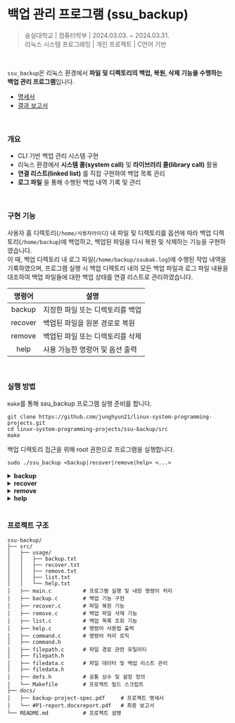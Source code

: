 # 백업 관리 프로그램 (ssu_backup)

> 숭실대학교 | 컴퓨터학부 | 2024.03.03. ~ 2024.03.31.  
> 리눅스 시스템 프로그래밍 | 개인 프로젝트 | C언어 기반

<br>

`ssu_backup`은 리눅스 환경에서 **파일 및 디렉토리의 백업, 복원, 삭제 기능을 수행하는 백업 관리 프로그램**입니다.

- [명세서](https://github.com/junghyun21/linux-system-programming-projects/tree/main/ssu-backup/docs/backup-project-specification.pdf)
- [결과 보고서](https://github.com/junghyun21/linux-system-programming-projects/tree/main/ssu-backup/docs/backup-report.pdf)

<br>

### 개요

- CLI 기반 백업 관리 시스템 구현
- 리눅스 환경에서 **시스템 콜(system call)** 및 **라이브러리 콜(library call)** 활용  
- **연결 리스트(linked list)** 를 직접 구현하여 백업 목록 관리  
- **로그 파일** 을 통해 수행된 백업 내역 기록 및 관리

<br>

### 구현 기능

사용자 홈 디렉토리(`/home/사용자아이디`) 내 파일 및 디렉토리를 옵션에 따라 백업 디렉토리(`/home/backup`)에 백업하고, 백업된 파일을 다시 복원 및 삭제하는 기능을 구현하였습니다.  
이 때, 백업 디렉토리 내 로그 파일(`/home/backup/ssubak.log`)에 수행된 작업 내역을 기록하였으며, 프로그램 실행 시 백업 디렉토리 내의 모든 백업 파일과 로그 파일 내용을 대조하여 백업 파일들에 대한 백업 상태를 연결 리스트로 관리하였습니다.

| 명령어     | 설명 |
|:--------------:|------------|
| backup  | 지정한 파일 또는 디렉토리를 백업 |
| recover  | 백업된 파일을 원본 경로로 복원 |
| remove   | 백업된 파일 또는 디렉토리를 삭제 |
| help     | 사용 가능한 명령어 및 옵션 출력 |

<br>

### 실행 방법

`make`를 통해 ssu_backup 프로그램 실행 준비를 합니다.

```
git clone https://github.com/junghyun21/linux-system-programming-projects.git
cd linux-system-programming-projects/ssu-backup/src
make
```

백업 디렉토리 접근을 위해 root 권한으로 프로그램을 실행합니다.

```
sudo ./ssu_backup <backup|recover|remove|help> <...>
```

<details>
  <summary><b>backup</b></summary>
  
  ```
  backup <PATH> [OPTION] ...
  ```

  <code>&lt;PATH&gt;</code>에는 백업할 파일이나 디렉토리의 상대경로 또는 절대경로를 입력할 수 있으며,  
  <code>[OPTION]</code>은 여러 개를 동시에 사용할 수도 있고 생략도 가능합니다.
  
  만약 이미 내용이 동일한 백업 파일이 존재한다면, 백업을 진행하지 않습니다.
  
  | 옵션     | 설명 |
  |:--------------:|------------|
  | `-d`  | 지정한 경로가 디렉토리일 때, 해당 디렉토리에 직접 포함된 파일들만 백업 |
  | `-r`  | 지정한 경로가 디렉토리일 때, 해당 디렉토리의 모든 하위 파일 및 디렉토리를 백업 |
  | `-y`  | 동일한 백업 파일이 존재하더라도 덮어쓰기 없이 백업 |

</details>

<details>
  <summary><b>recover</b></summary>
  
  ```
  recover <PATH> [OPTION] ...
  ```

  <code>&lt;PATH&gt;</code>에는 백업할 파일이나 디렉토리의 상대경로 또는 절대경로를 입력할 수 있으며,  
  <code>[OPTION]</code>은 여러 개를 동시에 사용할 수도 있고 생략도 가능합니다.

  만약 백업 파일이 2개 이상인 경우, 복구 가능한 백업 파일들의 목록이 출력되며 이 중 복구할 파일을 선택하면 됩니다.
  
  | 옵션     | 설명 |
  |:--------------:|------------|
  | `-d`  | 지정한 경로가 디렉토리일 때, 해당 디렉토리에 직접 포함된 파일들만 복구 |
  | `-r`  | 지정한 경로가 디렉토리일 때, 해당 디렉토리의 모든 하위 파일 및 디렉토리를 복구 |
  | `-l`  | 백업 파일이 2개 이상인 파일들의 목록 출력 없이, 가장 최근에 백업한 파일을 복구 |

</details>

<details>
  <summary><b>remove</b></summary>
  
  ```
  remove <PATH> [OPTION] ...
  ```

  <code>&lt;PATH&gt;</code>에는 백업할 파일이나 디렉토리의 상대경로 또는 절대경로를 입력할 수 있으며,  
  <code>[OPTION]</code>은 여러 개를 동시에 사용할 수도 있고 생략도 가능합니다.

  만약 백업 파일이 2개 이상인 경우, 삭제 가능한 백업 파일들의 목록이 출력되며 이 중 삭제할 파일을 선택하면 됩니다.
  
  | 옵션     | 설명 |
  |:--------------:|------------|
  | `-d`  | 지정한 경로가 디렉토리일 때, 해당 디렉토리에 직접 포함된 파일들만 삭제 |
  | `-r`  | 지정한 경로가 디렉토리일 때, 해당 디렉토리의 모든 하위 파일 및 디렉토리를 삭제 |
  | `-a`  | 백업 파일이 2개 이상인 파일들의 목록 출력 없이, 모든 백업 파일을 삭제 |

</details>

<details>
  <summary><b>help</b></summary>
  
  ```
  help [COMMAND]
  ```

  <code>[COMMAND]</code>에 해당하는 내장명령어에 대한 설명이 출력되며, 이를 생략한 경우에는 모든 내장 명령어에 대한 설명이 출력됩니다.

</details>

<br>

### 프로젝트 구조

```
ssu-backup/
├── src/
│   ├── usage/
│   │   ├── backup.txt
│   │   ├── recover.txt
│   │   ├── remove.txt
│   │   ├── list.txt
│   │   └── help.txt
│   ├── main.c          # 프로그램 실행 및 내장 명령어 처리 
│   ├── backup.c        # 백업 기능 구현 
│   ├── recover.c       # 파일 복원 기능 
│   ├── remove.c        # 백업 파일 삭제 기능 
│   ├── list.c          # 백업 목록 조회 기능 
│   ├── help.c          # 명령어 사용법 출력 
│   ├── command.c       # 명령어 처리 로직
│   ├── command.h     
│   ├── filepath.c      # 파일 경로 관련 유틸리티 
│   ├── filepath.h    
│   ├── filedata.c      # 파일 데이터 및 백업 리스트 관리 
│   ├── filedata.h 
│   ├── defs.h          # 공통 상수 및 설정 정의
│   └── Makefile        # 프로젝트 빌드 스크립트
├── docs/ 
│   ├── backup-project-spec.pdf     # 프로젝트 명세서
│   └── #P1-report.docxreport.pdf   # 최종 보고서
└── README.md           # 프로젝트 설명 
```